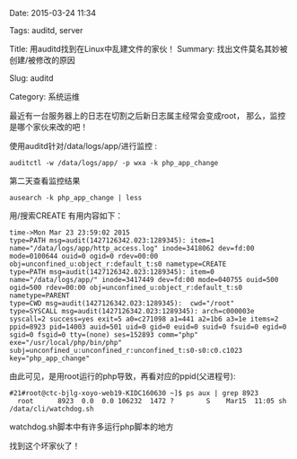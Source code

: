 Date: 2015-03-24 11:34

Tags: auditd, server

Title: 用auditd找到在Linux中乱建文件的家伙！
Summary: 找出文件莫名其妙被创建/被修改的原因

Slug: auditd

Category: 系统运维

最近有一台服务器上的日志在切割之后新日志属主经常会变成root，
那么，监控是哪个家伙来改的吧！

使用auditd针对/data/logs/app/进行监控 :

    auditctl -w /data/logs/app/ -p wxa -k php_app_change

第二天查看监控结果

    ausearch -k php_app_change | less

用/搜索CREATE 有用内容如下：

    time->Mon Mar 23 23:59:02 2015
    type=PATH msg=audit(1427126342.023:1289345): item=1 name="/data/logs/app/http_access.log" inode=3418062 dev=fd:00 mode=0100644 ouid=0 ogid=0 rdev=00:00 obj=unconfined_u:object_r:default_t:s0 nametype=CREATE
    type=PATH msg=audit(1427126342.023:1289345): item=0 name="/data/logs/app/" inode=3417449 dev=fd:00 mode=040755 ouid=500 ogid=500 rdev=00:00 obj=unconfined_u:object_r:default_t:s0 nametype=PARENT
    type=CWD msg=audit(1427126342.023:1289345):  cwd="/root"
    type=SYSCALL msg=audit(1427126342.023:1289345): arch=c000003e syscall=2 success=yes exit=5 a0=c271098 a1=441 a2=1b6 a3=1e items=2 ppid=8923 pid=14003 auid=501 uid=0 gid=0 euid=0 suid=0 fsuid=0 egid=0 sgid=0 fsgid=0 tty=(none) ses=152893 comm="php" exe="/usr/local/php/bin/php" subj=unconfined_u:unconfined_r:unconfined_t:s0-s0:c0.c1023 key="php_app_change"

由此可见，是用root运行的php导致，再看对应的ppid(父进程号):

    #21#root@ctc-bjlg-xoyo-web19-KIDC160630 ~]$ ps aux | grep 8923
      root      8923  0.0  0.0 106232  1472 ?        S    Mar15  11:05 sh /data/cli/watchdog.sh

watchdog.sh脚本中有许多运行php脚本的地方

找到这个坏家伙了！
